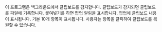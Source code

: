 

이 프로그램은 백그라운드에서 클립보드를 감지합니다.
클립보드가 감지되면 클립보드를 파일에 기록합니다.
붙여넣기를 하면 팝업 알림을 표시합니다.
팝업에 클립보드 내용이 표시됩니다.
기본 10개 항목이 표시됩니다.
사용자는 항목을 클릭하여 클립보드를 복원할 수 있습니다.
